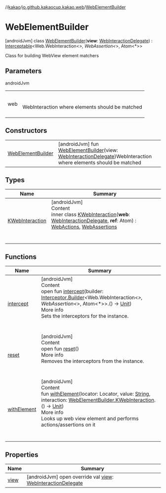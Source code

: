 //[kakao](../../../index.md)/[io.github.kakaocup.kakao.web](../index.md)/[WebElementBuilder](index.md)



# WebElementBuilder  
 [androidJvm] class [WebElementBuilder](index.md)(**view**: [WebInteractionDelegate](../../io.github.kakaocup.kakao.delegate/-web-interaction-delegate/index.md)) : [Interceptable](../../io.github.kakaocup.kakao.intercept/-interceptable/index.md)<Web.WebInteraction<*>, WebAssertion<*>, Atom<*>> 

Class for building WebView element matchers

   


## Parameters  
  
androidJvm  
  
| | |
|---|---|
| <a name="io.github.kakaocup.kakao.web/WebElementBuilder///PointingToDeclaration/"></a>web| <a name="io.github.kakaocup.kakao.web/WebElementBuilder///PointingToDeclaration/"></a><br><br>WebInteraction where elements should be matched<br><br>|
  


## Constructors  
  
| | |
|---|---|
| <a name="io.github.kakaocup.kakao.web/WebElementBuilder/WebElementBuilder/#io.github.kakaocup.kakao.delegate.WebInteractionDelegate/PointingToDeclaration/"></a>[WebElementBuilder](-web-element-builder.md)| <a name="io.github.kakaocup.kakao.web/WebElementBuilder/WebElementBuilder/#io.github.kakaocup.kakao.delegate.WebInteractionDelegate/PointingToDeclaration/"></a> [androidJvm] fun [WebElementBuilder](-web-element-builder.md)(view: [WebInteractionDelegate](../../io.github.kakaocup.kakao.delegate/-web-interaction-delegate/index.md))WebInteraction where elements should be matched   <br>|


## Types  
  
|  Name |  Summary | 
|---|---|
| <a name="io.github.kakaocup.kakao.web/WebElementBuilder.KWebInteraction///PointingToDeclaration/"></a>[KWebInteraction](-k-web-interaction/index.md)| <a name="io.github.kakaocup.kakao.web/WebElementBuilder.KWebInteraction///PointingToDeclaration/"></a>[androidJvm]  <br>Content  <br>inner class [KWebInteraction](-k-web-interaction/index.md)(**web**: [WebInteractionDelegate](../../io.github.kakaocup.kakao.delegate/-web-interaction-delegate/index.md), **ref**: Atom<ElementReference>) : [WebActions](../-web-actions/index.md), [WebAssertions](../-web-assertions/index.md)  <br><br><br>|


## Functions  
  
|  Name |  Summary | 
|---|---|
| <a name="io.github.kakaocup.kakao.intercept/Interceptable/intercept/#kotlin.Function1[io.github.kakaocup.kakao.intercept.Interceptor.Builder[androidx.test.espresso.web.sugar.Web.WebInteraction[*],androidx.test.espresso.web.assertion.WebAssertion[*],androidx.test.espresso.web.model.Atom[*]],kotlin.Unit]/PointingToDeclaration/"></a>[intercept](index.md#55669231%2FFunctions%2F34310170)| <a name="io.github.kakaocup.kakao.intercept/Interceptable/intercept/#kotlin.Function1[io.github.kakaocup.kakao.intercept.Interceptor.Builder[androidx.test.espresso.web.sugar.Web.WebInteraction[*],androidx.test.espresso.web.assertion.WebAssertion[*],androidx.test.espresso.web.model.Atom[*]],kotlin.Unit]/PointingToDeclaration/"></a>[androidJvm]  <br>Content  <br>open fun [intercept](index.md#55669231%2FFunctions%2F34310170)(builder: [Interceptor.Builder](../../io.github.kakaocup.kakao.intercept/-interceptor/-builder/index.md)<Web.WebInteraction<*>, WebAssertion<*>, Atom<*>>.() -> [Unit](https://kotlinlang.org/api/latest/jvm/stdlib/kotlin/-unit/index.html))  <br>More info  <br>Sets the interceptors for the instance.  <br><br><br>|
| <a name="io.github.kakaocup.kakao.intercept/Interceptable/reset/#/PointingToDeclaration/"></a>[reset](../../io.github.kakaocup.kakao.intercept/-interceptable/reset.md)| <a name="io.github.kakaocup.kakao.intercept/Interceptable/reset/#/PointingToDeclaration/"></a>[androidJvm]  <br>Content  <br>open fun [reset](../../io.github.kakaocup.kakao.intercept/-interceptable/reset.md)()  <br>More info  <br>Removes the interceptors from the instance.  <br><br><br>|
| <a name="io.github.kakaocup.kakao.web/WebElementBuilder/withElement/#androidx.test.espresso.web.webdriver.Locator#kotlin.String#kotlin.Function1[io.github.kakaocup.kakao.web.WebElementBuilder.KWebInteraction,kotlin.Unit]/PointingToDeclaration/"></a>[withElement](with-element.md)| <a name="io.github.kakaocup.kakao.web/WebElementBuilder/withElement/#androidx.test.espresso.web.webdriver.Locator#kotlin.String#kotlin.Function1[io.github.kakaocup.kakao.web.WebElementBuilder.KWebInteraction,kotlin.Unit]/PointingToDeclaration/"></a>[androidJvm]  <br>Content  <br>fun [withElement](with-element.md)(locator: Locator, value: [String](https://kotlinlang.org/api/latest/jvm/stdlib/kotlin/-string/index.html), interaction: [WebElementBuilder.KWebInteraction](-k-web-interaction/index.md).() -> [Unit](https://kotlinlang.org/api/latest/jvm/stdlib/kotlin/-unit/index.html))  <br>More info  <br>Looks up web view element and performs actions/assertions on it  <br><br><br>|


## Properties  
  
|  Name |  Summary | 
|---|---|
| <a name="io.github.kakaocup.kakao.web/WebElementBuilder/view/#/PointingToDeclaration/"></a>[view](view.md)| <a name="io.github.kakaocup.kakao.web/WebElementBuilder/view/#/PointingToDeclaration/"></a> [androidJvm] open override val [view](view.md): [WebInteractionDelegate](../../io.github.kakaocup.kakao.delegate/-web-interaction-delegate/index.md)   <br>|

